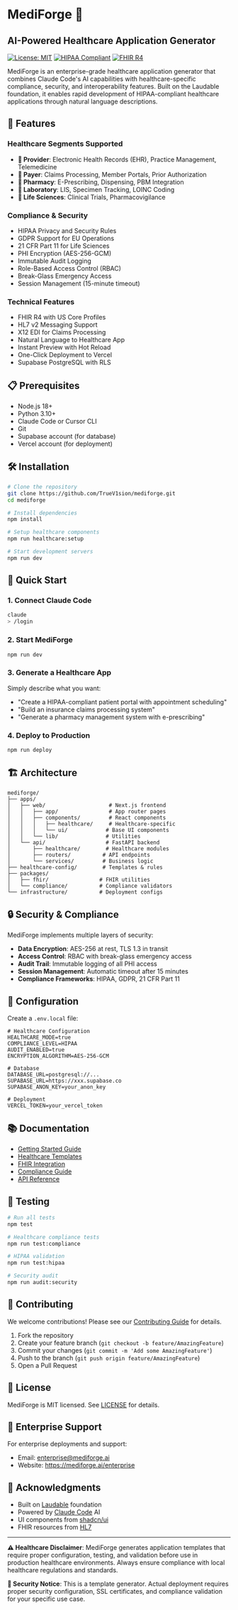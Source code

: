# MediForge 🏥
## AI-Powered Healthcare Application Generator

[![License: MIT](https://img.shields.io/badge/License-MIT-yellow.svg)](https://opensource.org/licenses/MIT)
[![HIPAA Compliant](https://img.shields.io/badge/HIPAA-Compliant-green.svg)](https://www.hhs.gov/hipaa/index.html)
[![FHIR R4](https://img.shields.io/badge/FHIR-R4-blue.svg)](https://www.hl7.org/fhir/)

MediForge is an enterprise-grade healthcare application generator that combines Claude Code's AI capabilities with healthcare-specific compliance, security, and interoperability features. Built on the Laudable foundation, it enables rapid development of HIPAA-compliant healthcare applications through natural language descriptions.

## 🚀 Features

### Healthcare Segments Supported
- **🏥 Provider**: Electronic Health Records (EHR), Practice Management, Telemedicine
- **💼 Payer**: Claims Processing, Member Portals, Prior Authorization
- **💊 Pharmacy**: E-Prescribing, Dispensing, PBM Integration
- **🔬 Laboratory**: LIS, Specimen Tracking, LOINC Coding
- **🧪 Life Sciences**: Clinical Trials, Pharmacovigilance

### Compliance & Security
- HIPAA Privacy and Security Rules
- GDPR Support for EU Operations
- 21 CFR Part 11 for Life Sciences
- PHI Encryption (AES-256-GCM)
- Immutable Audit Logging
- Role-Based Access Control (RBAC)
- Break-Glass Emergency Access
- Session Management (15-minute timeout)

### Technical Features
- FHIR R4 with US Core Profiles
- HL7 v2 Messaging Support
- X12 EDI for Claims Processing
- Natural Language to Healthcare App
- Instant Preview with Hot Reload
- One-Click Deployment to Vercel
- Supabase PostgreSQL with RLS

## 📋 Prerequisites

- Node.js 18+
- Python 3.10+
- Claude Code or Cursor CLI
- Git
- Supabase account (for database)
- Vercel account (for deployment)

## 🛠️ Installation

```bash
# Clone the repository
git clone https://github.com/TrueV1sion/mediforge.git
cd mediforge

# Install dependencies
npm install

# Setup healthcare components
npm run healthcare:setup

# Start development servers
npm run dev
```

## 🎯 Quick Start

### 1. Connect Claude Code
```bash
claude
> /login
```

### 2. Start MediForge
```bash
npm run dev
```

### 3. Generate a Healthcare App
Simply describe what you want:
- "Create a HIPAA-compliant patient portal with appointment scheduling"
- "Build an insurance claims processing system"
- "Generate a pharmacy management system with e-prescribing"

### 4. Deploy to Production
```bash
npm run deploy
```

## 🏗️ Architecture

```
mediforge/
├── apps/
│   ├── web/                    # Next.js frontend
│   │   ├── app/                # App router pages
│   │   ├── components/         # React components
│   │   │   ├── healthcare/     # Healthcare-specific
│   │   │   └── ui/            # Base UI components
│   │   └── lib/               # Utilities
│   └── api/                   # FastAPI backend
│       ├── healthcare/        # Healthcare modules
│       ├── routers/          # API endpoints
│       └── services/         # Business logic
├── healthcare-config/        # Templates & rules
├── packages/
│   ├── fhir/                # FHIR utilities
│   └── compliance/          # Compliance validators
└── infrastructure/          # Deployment configs
```

## 🔒 Security & Compliance

MediForge implements multiple layers of security:

- **Data Encryption**: AES-256 at rest, TLS 1.3 in transit
- **Access Control**: RBAC with break-glass emergency access
- **Audit Trail**: Immutable logging of all PHI access
- **Session Management**: Automatic timeout after 15 minutes
- **Compliance Frameworks**: HIPAA, GDPR, 21 CFR Part 11

## 🔧 Configuration

Create a `.env.local` file:

```env
# Healthcare Configuration
HEALTHCARE_MODE=true
COMPLIANCE_LEVEL=HIPAA
AUDIT_ENABLED=true
ENCRYPTION_ALGORITHM=AES-256-GCM

# Database
DATABASE_URL=postgresql://...
SUPABASE_URL=https://xxx.supabase.co
SUPABASE_ANON_KEY=your_anon_key

# Deployment
VERCEL_TOKEN=your_vercel_token
```

## 📚 Documentation

- [Getting Started Guide](./docs/getting-started.md)
- [Healthcare Templates](./docs/templates.md)
- [FHIR Integration](./docs/fhir-integration.md)
- [Compliance Guide](./docs/compliance.md)
- [API Reference](./docs/api-reference.md)

## 🧪 Testing

```bash
# Run all tests
npm test

# Healthcare compliance tests
npm run test:compliance

# HIPAA validation
npm run test:hipaa

# Security audit
npm run audit:security
```

## 🤝 Contributing

We welcome contributions! Please see our [Contributing Guide](CONTRIBUTING.md) for details.

1. Fork the repository
2. Create your feature branch (`git checkout -b feature/AmazingFeature`)
3. Commit your changes (`git commit -m 'Add some AmazingFeature'`)
4. Push to the branch (`git push origin feature/AmazingFeature`)
5. Open a Pull Request

## 📄 License

MediForge is MIT licensed. See [LICENSE](LICENSE) for details.

## 🏢 Enterprise Support

For enterprise deployments and support:
- Email: enterprise@mediforge.ai
- Website: https://mediforge.ai/enterprise

## 🙏 Acknowledgments

- Built on [Laudable](https://github.com/TrueV1sion/Laudable) foundation
- Powered by [Claude Code](https://anthropic.com) AI
- UI components from [shadcn/ui](https://ui.shadcn.com)
- FHIR resources from [HL7](https://www.hl7.org/fhir/)

---

**⚠️ Healthcare Disclaimer**: MediForge generates application templates that require proper configuration, testing, and validation before use in production healthcare environments. Always ensure compliance with local healthcare regulations and standards.

**🔐 Security Notice**: This is a template generator. Actual deployment requires proper security configuration, SSL certificates, and compliance validation for your specific use case.